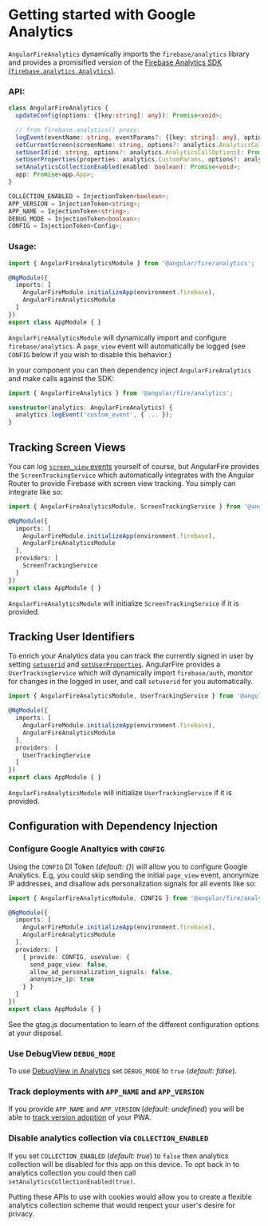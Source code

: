 # Getting started with Google Analytics

`AngularFireAnalytics` dynamically imports the `firebase/analytics` library and provides a promisified version of the [Firebase Analytics SDK (`firebase.analytics.Analytics`)](https://firebase.google.com/docs/reference/js/firebase.analytics.Analytics.html).

### API:

```ts
class AngularFireAnalytics {
  updateConfig(options: {[key:string]: any}): Promise<void>;

  // from firebase.analytics() proxy:
  logEvent(eventName: string, eventParams?: {[key: string]: any}, options?: analytics.AnalyticsCallOptions): Promise<void>;
  setCurrentScreen(screenName: string, options?: analytics.AnalyticsCallOptions): Promise<void>;
  setUserId(id: string, options?: analytics.AnalyticsCallOptions): Promise<void>;
  setUserProperties(properties: analytics.CustomParams, options?: analytics.AnalyticsCallOptions): Promise<void>;
  setAnalyticsCollectionEnabled(enabled: boolean): Promise<void>;
  app: Promise<app.App>;
}

COLLECTION_ENABLED = InjectionToken<boolean>;
APP_VERSION = InjectionToken<string>;
APP_NAME = InjectionToken<string>;
DEBUG_MODE = InjectionToken<boolean>;
CONFIG = InjectionToken<Config>;
```

### Usage:

```ts
import { AngularFireAnalyticsModule } from '@angular/fire/analytics';

@NgModule({
  imports: [
    AngularFireModule.initializeApp(environment.firebase),
    AngularFireAnalyticsModule
  ]
})
export class AppModule { }
```

`AngularFireAnalyticsModule` will dynamically import and configure `firebase/analytics`. A `page_view` event will automatically be logged (see `CONFIG` below if you wish to disable this behavior.)

In your component you can then dependency inject `AngularFireAnalytics` and make calls against the SDK:

```ts
import { AngularFireAnalytics } from '@angular/fire/analytics';

constructor(analytics: AngularFireAnalytics) {
  analytics.logEvent('custom_event', { ... });
}
```

## Tracking Screen Views

You can log [`screen_view` events](https://firebase.google.com/docs/reference/js/firebase.analytics.Analytics.html#parameters_10) yourself of course, but AngularFire provides the `ScreenTrackingService` which automatically integrates with the Angular Router to provide Firebase with screen view tracking. You simply can integrate like so:

```ts
import { AngularFireAnalyticsModule, ScreenTrackingService } from '@angular/fire/analytics';

@NgModule({
  imports: [
    AngularFireModule.initializeApp(environment.firebase),
    AngularFireAnalyticsModule
  ],
  providers: [
    ScreenTrackingService
  ]
})
export class AppModule { }
```

`AngularFireAnalyticsModule` will initialize `ScreenTrackingService` if it is provided.

## Tracking User Identifiers

To enrich your Analytics data you can track the currently signed in user by setting [`setuserid`](https://firebase.google.com/docs/reference/js/firebase.analytics.Analytics.html#setuserid) and [`setUserProperties`](https://firebase.google.com/docs/reference/js/firebase.analytics.Analytics.html#set-user-properties). AngularFire provides a `UserTrackingService` which will dynamically import `firebase/auth`, monitor for changes in the logged in user, and call `setuserid` for you automatically.


```ts
import { AngularFireAnalyticsModule, UserTrackingService } from '@angular/fire/analytics';

@NgModule({
  imports: [
    AngularFireModule.initializeApp(environment.firebase),
    AngularFireAnalyticsModule
  ],
  providers: [
    UserTrackingService
  ]
})
export class AppModule { }
```

`AngularFireAnalyticsModule` will initialize `UserTrackingService` if it is provided.

## Configuration with Dependency Injection

### Configure Google Analtyics with `CONFIG`

Using the `CONFIG` DI Token (*default: {}*) will allow you to configure Google Analytics. E.g, you could skip sending the initial `page_view` event, anonymize IP addresses, and disallow ads personalization signals for all events like so:

```ts
import { AngularFireAnalyticsModule, CONFIG } from '@angular/fire/analytics';

@NgModule({
  imports: [
    AngularFireModule.initializeApp(environment.firebase),
    AngularFireAnalyticsModule
  ],
  providers: [
    { provide: CONFIG, useValue: {
      send_page_view: false,
      allow_ad_personalization_signals: false,
      anonymize_ip: true
    } }
  ]
})
export class AppModule { }
```

See the gtag.js documentation to learn of the different configuration options at your disposal.

### Use DebugView `DEBUG_MODE`

To use [DebugView in Analytics](https://console.firebase.google.com/project/_/analytics/debugview) set `DEBUG_MODE` to `true` (*default: false*).

### Track deployments with `APP_NAME` and `APP_VERSION`

If you provide `APP_NAME` and `APP_VERSION` (*default: undefined*) you will be able to [track version adoption](https://console.firebase.google.com/project/_/analytics/latestrelease) of your PWA.

### Disable analytics collection via `COLLECTION_ENABLED`

If you set `COLLECTION_ENABLED` (*default: true*) to `false` then analytics collection will be disabled for this app on this device. To opt back in to analytics collection you could then call `setAnalyticsCollectionEnabled(true)`.

Putting these APIs to use with cookies would allow you to create a flexible analytics collection scheme that would respect your user's desire for privacy.
